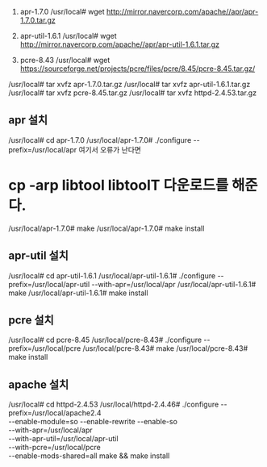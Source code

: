 1) apr-1.7.0
/usr/local# wget http://mirror.navercorp.com/apache//apr/apr-1.7.0.tar.gz

2) apr-util-1.6.1
/usr/local# wget http://mirror.navercorp.com/apache//apr/apr-util-1.6.1.tar.gz

3) pcre-8.43
/usr/local# wget https://sourceforge.net/projects/pcre/files/pcre/8.45/pcre-8.45.tar.gz/

/usr/local# tar xvfz apr-1.7.0.tar.gz
/usr/local# tar xvfz apr-util-1.6.1.tar.gz
/usr/local# tar xvfz pcre-8.45.tar.gz
/usr/local# tar xvfz httpd-2.4.53.tar.gz


## apr 설치
/usr/local# cd apr-1.7.0
/usr/local/apr-1.7.0# ./configure --prefix=/usr/local/apr
여기서 오류가 난다면
# cp -arp libtool libtoolT 다운로드를 해준다.

/usr/local/apr-1.7.0# make
/usr/local/apr-1.7.0# make install

## apr-util 설치
/usr/local# cd apr-util-1.6.1
/usr/local/apr-util-1.6.1# ./configure --prefix=/usr/local/apr-util --with-apr=/usr/local/apr
/usr/local/apr-util-1.6.1# make
/usr/local/apr-util-1.6.1# make install

## pcre 설치
/usr/local# cd pcre-8.45
/usr/local/pcre-8.43# ./configure --prefix=/usr/local/pcre
/usr/local/pcre-8.43# make
/usr/local/pcre-8.43# make install

## apache 설치
/usr/local# cd httpd-2.4.53
/usr/local/httpd-2.4.46# ./configure --prefix=/usr/local/apache2.4 \
--enable-module=so --enable-rewrite --enable-so \
--with-apr=/usr/local/apr \
--with-apr-util=/usr/local/apr-util \
--with-pcre=/usr/local/pcre \
--enable-mods-shared=all
make && make install